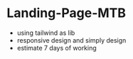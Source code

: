 # Landing-Page-MTB

- using tailwind as lib
- responsive design and simply design
- estimate 7 days of working
